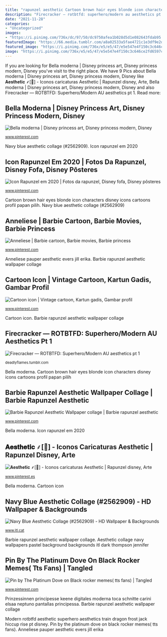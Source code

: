 ```yaml
---
title: "rapunzel aesthetic Cartoon brown hair eyes blonde icon characters disney icons cartoons profil papan pilih"
description: "Firecracker — rotbtfd: superhero/modern au aesthetics pt 1"
date: "2021-11-28"
categories:
- "Uncategorized"
images:
- "https://i.pinimg.com/736x/dc/97/50/dc9750afea1b028d5d1e082643fdab95.jpg"
featuredImage: "https://66.media.tumblr.com/a8a02533a5fae4721c1e3df9e2d9ed2f/tumblr_o5c72z6Nkr1spcbu2o3_1280.jpg"
featured_image: "https://i.pinimg.com/736x/e5/e5/47/e5e547e4f150c3c646ce2fd6597c1d2f.jpg"
image: "https://i.pinimg.com/736x/e5/e5/47/e5e547e4f150c3c646ce2fd6597c1d2f.jpg"
---
```


If you are looking for Bella moderna | Disney princess art, Disney princess modern, Disney you've visit to the right place. We have 9 Pics about Bella moderna | Disney princess art, Disney princess modern, Disney like 𝐀𝐞𝐬𝐭𝐡𝐞𝐭𝐢𝐜 ⸙[🧸] - Iconos caricaturas Aesthetic | Rapunzel disney, Arte, Bella moderna | Disney princess art, Disney princess modern, Disney and also Firecracker — ROTBTFD: Superhero/Modern AU aesthetics pt 1. Read more:

## Bella Moderna | Disney Princess Art, Disney Princess Modern, Disney

![Bella moderna | Disney princess art, Disney princess modern, Disney](https://i.pinimg.com/736x/dc/97/50/dc9750afea1b028d5d1e082643fdab95.jpg "Firecracker — rotbtfd: superhero/modern au aesthetics pt 1")

<small>www.pinterest.com</small>

Navy blue aesthetic collage (#2562909). Icon rapunzel em 2020

## Icon Rapunzel Em 2020 | Fotos Da Rapunzel, Disney Fofa, Disney Pôsteres

![Icon Rapunzel em 2020 | Fotos da rapunzel, Disney fofa, Disney pôsteres](https://i.pinimg.com/736x/09/b8/9e/09b89ebeb6cfd8b9c6e736a45e1b974e.jpg "Aesthetic collage navy wallpapers pastel background backgrounds itl dark thompson jennifer")

<small>www.pinterest.com</small>

Cartoon brown hair eyes blonde icon characters disney icons cartoons profil papan pilih. Navy blue aesthetic collage (#2562909)

## Anneliese | Barbie Cartoon, Barbie Movies, Barbie Princess

![Anneliese | Barbie cartoon, Barbie movies, Barbie princess](https://i.pinimg.com/736x/b1/5e/0a/b15e0a8bea02e2ba7fc89dd913e04194.jpg "Anneliese pauper aesthetic evers jill erika")

<small>www.pinterest.com</small>

Anneliese pauper aesthetic evers jill erika. Barbie rapunzel aesthetic wallpaper collage

## Cartoon Icon | Vintage Cartoon, Kartun Gadis, Gambar Profil

![Cartoon icon | Vintage cartoon, Kartun gadis, Gambar profil](https://i.pinimg.com/736x/82/86/9c/82869c20852351b4cb3146e839c897bb.jpg "Firecracker — rotbtfd: superhero/modern au aesthetics pt 1")

<small>www.pinterest.com</small>

Cartoon icon. Barbie rapunzel aesthetic wallpaper collage

## Firecracker — ROTBTFD: Superhero/Modern AU Aesthetics Pt 1

![Firecracker — ROTBTFD: Superhero/Modern AU aesthetics pt 1](https://66.media.tumblr.com/a8a02533a5fae4721c1e3df9e2d9ed2f/tumblr_o5c72z6Nkr1spcbu2o3_1280.jpg "Icon rapunzel em 2020")

<small>deadlyflames.tumblr.com</small>

Bella moderna. Cartoon brown hair eyes blonde icon characters disney icons cartoons profil papan pilih

## Barbie Rapunzel Aesthetic Wallpaper Collage | Barbie Rapunzel Aesthetic

![Barbie Rapunzel Aesthetic Wallpaper collage | Barbie rapunzel aesthetic](https://i.pinimg.com/736x/e5/e5/47/e5e547e4f150c3c646ce2fd6597c1d2f.jpg "Barbie rapunzel aesthetic wallpaper collage")

<small>www.pinterest.com</small>

Bella moderna. Icon rapunzel em 2020

## 𝐀𝐞𝐬𝐭𝐡𝐞𝐭𝐢𝐜 ⸙[🧸] - Iconos Caricaturas Aesthetic | Rapunzel Disney, Arte

![𝐀𝐞𝐬𝐭𝐡𝐞𝐭𝐢𝐜 ⸙[🧸] - Iconos caricaturas Aesthetic | Rapunzel disney, Arte](https://i.pinimg.com/736x/f9/65/a3/f965a3f8d251fbe50de2406931b96f68.jpg "Anneliese pauper aesthetic evers jill erika")

<small>www.pinterest.es</small>

Bella moderna. Cartoon icon

## Navy Blue Aesthetic Collage (#2562909) - HD Wallpaper &amp; Backgrounds

![Navy Blue Aesthetic Collage (#2562909) - HD Wallpaper &amp; Backgrounds](https://www.itl.cat/pngfile/big/256-2562909_navy-blue-aesthetic-collage.jpg "Navy blue aesthetic collage (#2562909)")

<small>www.itl.cat</small>

Barbie rapunzel aesthetic wallpaper collage. Aesthetic collage navy wallpapers pastel background backgrounds itl dark thompson jennifer

## Pin By The Platinum Dove On Black Rocker Memes( Tts Fans) | Tangled

![Pin by The Platinum Dove on Black rocker memes( tts fans) | Tangled](https://i.pinimg.com/originals/ab/f6/95/abf695609ed44aa8334e609eb9ae19bc.jpg "Navy blue aesthetic collage (#2562909)")

<small>www.pinterest.com</small>

Prinzessinnen principesse keene digitales moderna toca schnitte carini elsaa neptuno pantallas principessa. Barbie rapunzel aesthetic wallpaper collage

Modern rotbtfd aesthetic superhero aesthetics train dragon frost jack hiccup rise pt disney. Pin by the platinum dove on black rocker memes( tts fans). Anneliese pauper aesthetic evers jill erika
